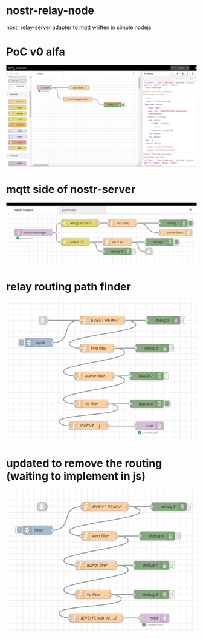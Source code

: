 # nostr-relay-node
nostr relay-server adapter to mqtt written in simple nodejs

# PoC v0 alfa
![sample working on Node-RED](./image.png)

# mqtt side of nostr-server
![input of mqtt-side of nostr](./demo2.png)

# relay routing path finder
![close view on routing](./demo3.png)

# updated to remove the routing (waiting to implement in js)
![routing removal](./demo4.png)
